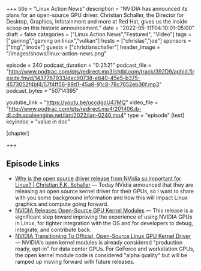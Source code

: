 +++
title = "Linux Action News"
description = "NVIDIA has announced its plans for an open-source GPU driver. Christian Schaller, the Director for Desktop, Graphics, Infotainment and more at Red Hat, gives us the inside scoop on this historic announcement."
date = "2022-05-11T04:10:01-05:00"
draft = false
categories = ["Linux Action News","Featured", "Video"]
tags = ["gaming","gaming on linux","vulkan"]
hosts = ["chrislas","joe"]
sponsors = ["ting","linode"]
guests = ["christianschaller"]
header_image = "/images/shows/linux-action-news.png"

episode = 240
podcast_duration = "0:21:21"
podcast_file = "http://www.podtrac.com/pts/redirect.mp3/chtbl.com/track/392D9/aphid.fireside.fm/d/1437767933/dec90738-e640-45e5-b375-4573052f4bf4/57f4ff56-99d1-45a8-91c8-78c7652eb36f.mp3"
podcast_bytes = "50714395"

youtube_link = "https://youtu.be/uccdgoU47MQ"
video_file = "http://www.podtrac.com/pts/redirect.mp4/201406.jb-dl.cdn.scaleengine.net/lan/2022/lan-0240.mp4"
type = "episode"
[test]  
  keyindoc = "value in doc"

[chapter]


+++

## Episode Links

* [Why is the open source driver release from NVidia so important for Linux? | Christian F.K. Schaller](https://blogs.gnome.org/uraeus/2022/05/11/why-is-the-open-source-driver-release-from-nvidia-so-important-for-linux/) — Today NVidia announced that they are releasing an open source kernel driver for their GPUs, so I want to share with you some background information and how this will impact Linux graphics and compute going forward.
* [NVIDIA Releases Open-Source GPU Kernel Modules](https://developer.nvidia.com/blog/nvidia-releases-open-source-gpu-kernel-modules/) — This release is a significant step toward improving the experience of using NVIDIA GPUs in Linux, for tighter integration with the OS and for developers to debug, integrate, and contribute back.
* [NVIDIA Transitioning To Official, Open-Source Linux GPU Kernel Driver](https://www.phoronix.com/scan.php?page=article&item=nvidia-open-kernel&num=1) — NVIDIA's open kernel modules is already considered "production ready, opt-in" for data center GPUs. For GeForce and workstation GPUs, the open kernel module code is considered "alpha quality" but will be ramped up moving forward with future releases.
